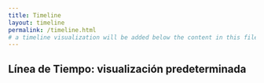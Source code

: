 ```yaml
---
title: Timeline
layout: timeline
permalink: /timeline.html
# a timeline visualization will be added below the content in this file
---
```


## Línea de Tiempo: visualización predeterminada
